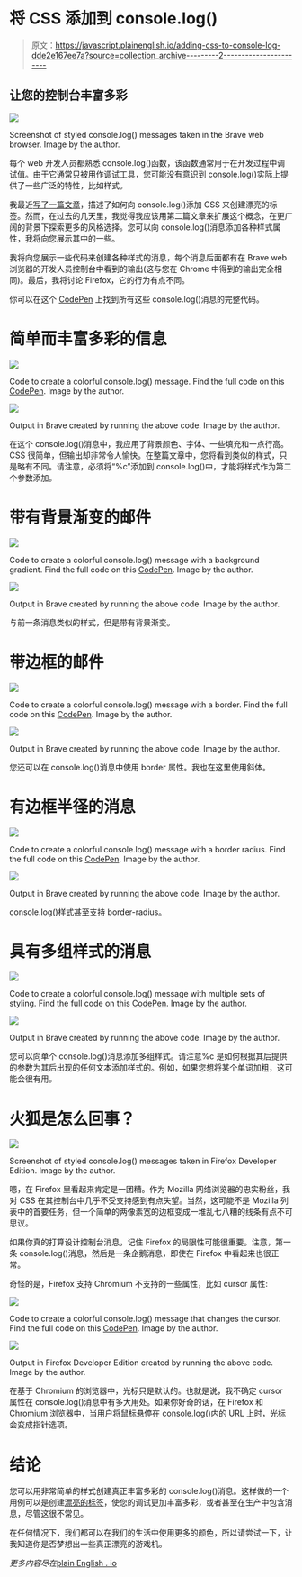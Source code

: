 # 将 CSS 添加到 console.log()

> 原文：<https://javascript.plainenglish.io/adding-css-to-console-log-dde2e167ee7a?source=collection_archive---------2----------------------->

## 让您的控制台丰富多彩

![](img/43bd50d1ca957a8e2e254ec8f8a90e82.png)

Screenshot of styled console.log() messages taken in the Brave web browser. Image by the author.

每个 web 开发人员都熟悉 console.log()函数，该函数通常用于在开发过程中调试值。由于它通常只被用作调试工具，您可能没有意识到 console.log()实际上提供了一些广泛的特性，比如样式。

我最近[写了一篇文章](/a-prettier-console-log-786f46d0bc3c)，描述了如何向 console.log()添加 CSS 来创建漂亮的标签。然而，在过去的几天里，我觉得我应该用第二篇文章来扩展这个概念，在更广阔的背景下探索更多的风格选择。您可以向 console.log()消息添加各种样式属性，我将向您展示其中的一些。

我将向您展示一些代码来创建各种样式的消息，每个消息后面都有在 Brave web 浏览器的开发人员控制台中看到的输出(这与您在 Chrome 中得到的输出完全相同)。最后，我将讨论 Firefox，它的行为有点不同。

你可以在这个 [CodePen](https://codepen.io/jacob_bergdahl/pen/oNZqqJg) 上找到所有这些 console.log()消息的完整代码。

# 简单而丰富多彩的信息

![](img/0cdc094b56f0f9e3d8c1206033d187e4.png)

Code to create a colorful console.log() message. Find the full code on this [CodePen](https://codepen.io/jacob_bergdahl/pen/oNZqqJg). Image by the author.

![](img/68cf865afbc93c7669718a437689bdf1.png)

Output in Brave created by running the above code. Image by the author.

在这个 console.log()消息中，我应用了背景颜色、字体、一些填充和一点行高。CSS 很简单，但输出却非常令人愉快。在整篇文章中，您将看到类似的样式，只是略有不同。请注意，必须将“%c”添加到 console.log()中，才能将样式作为第二个参数添加。

# 带有背景渐变的邮件

![](img/3fdff182f875c134a786f8cbb927d883.png)

Code to create a colorful console.log() message with a background gradient. Find the full code on this [CodePen](https://codepen.io/jacob_bergdahl/pen/oNZqqJg). Image by the author.

![](img/5cec0b507c348c689a5430c2457bf8a0.png)

Output in Brave created by running the above code. Image by the author.

与前一条消息类似的样式，但是带有背景渐变。

# 带边框的邮件

![](img/a2c5eece469c6fc8c5f5741ec93f1a4d.png)

Code to create a colorful console.log() message with a border. Find the full code on this [CodePen](https://codepen.io/jacob_bergdahl/pen/oNZqqJg). Image by the author.

![](img/c33b92c2c4852f416f85b437ccb73193.png)

Output in Brave created by running the above code. Image by the author.

您还可以在 console.log()消息中使用 border 属性。我也在这里使用斜体。

# 有边框半径的消息

![](img/52894fd3560d78b27b69273c13cae346.png)

Code to create a colorful console.log() message with a border radius. Find the full code on this [CodePen](https://codepen.io/jacob_bergdahl/pen/oNZqqJg). Image by the author.

![](img/aa2b45837ddc92476ef6aa124cd9de49.png)

Output in Brave created by running the above code. Image by the author.

console.log()样式甚至支持 border-radius。

# 具有多组样式的消息

![](img/4ad3157d3736cc8eb271b544dce7adac.png)

Code to create a colorful console.log() message with multiple sets of styling. Find the full code on this [CodePen](https://codepen.io/jacob_bergdahl/pen/oNZqqJg). Image by the author.

![](img/14ff5a4c0116a91e672ef35e30656b3f.png)

Output in Brave created by running the above code. Image by the author.

您可以向单个 console.log()消息添加多组样式。请注意%c 是如何根据其后提供的参数为其后出现的任何文本添加样式的。例如，如果您想将某个单词加粗，这可能会很有用。

# 火狐是怎么回事？

![](img/fe72c1523815a6630eb8983d618a3736.png)

Screenshot of styled console.log() messages taken in Firefox Developer Edition. Image by the author.

嗯，在 Firefox 里看起来肯定是一团糟。作为 Mozilla 网络浏览器的忠实粉丝，我对 CSS 在其控制台中几乎不受支持感到有点失望。当然，这可能不是 Mozilla 列表中的首要任务，但一个简单的两像素宽的边框变成一堆乱七八糟的线条有点不可思议。

如果你真的打算设计控制台消息，记住 Firefox 的局限性可能很重要。注意，第一条 console.log()消息，然后是一条企鹅消息，即使在 Firefox 中看起来也很正常。

奇怪的是，Firefox 支持 Chromium 不支持的一些属性，比如 cursor 属性:

![](img/1d8507318ec986557e5663526e4da2b5.png)

Code to create a colorful console.log() message that changes the cursor. Find the full code on this [CodePen](https://codepen.io/jacob_bergdahl/pen/oNZqqJg). Image by the author.

![](img/061276470896c84a07c2fcd71a7af72a.png)

Output in Firefox Developer Edition created by running the above code. Image by the author.

在基于 Chromium 的浏览器中，光标只是默认的。也就是说，我不确定 cursor 属性在 console.log()消息中有多大用处。如果你好奇的话，在 Firefox 和 Chromium 浏览器中，当用户将鼠标悬停在 console.log()内的 URL 上时，光标会变成指针选项。

# 结论

您可以用非常简单的样式创建真正丰富多彩的 console.log()消息。这样做的一个用例可以是创建[漂亮的标签](/a-prettier-console-log-786f46d0bc3c)，使您的调试更加丰富多彩，或者甚至在生产中包含消息，尽管这很不常见。

在任何情况下，我们都可以在我们的生活中使用更多的颜色，所以请尝试一下，让我知道你是否梦想出一些真正漂亮的游戏机。

*更多内容尽在*[plain English . io](http://plainenglish.io/)